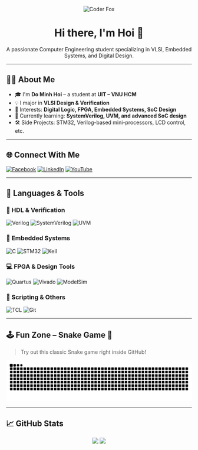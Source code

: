 <p align="center">
  <img src="https://i.imgur.com/eMaNF0x.gif" width="200" alt="Coder Fox">
</p>

<h1 align="center">Hi there, I'm Hoi 👋</h1>
<p align="center">A passionate Computer Engineering student specializing in VLSI, Embedded Systems, and Digital Design.</p>

---

## 🙋‍♂️ About Me

- 🎓 I'm **Do Minh Hoi** – a student at **UIT – VNU HCM**  
- 💡 I major in **VLSI Design & Verification**  
- 🔧 Interests: **Digital Logic, FPGA, Embedded Systems, SoC Design**
- 🌱 Currently learning: **SystemVerilog, UVM, and advanced SoC design**
- 🛠️ Side Projects: STM32, Verilog-based mini-processors, LCD control, etc.

---

## 🌐 Connect With Me

[![Facebook](https://img.shields.io/badge/Facebook-%231877F2.svg?logo=Facebook&logoColor=white)](https://www.facebook.com/ominhhoi.755131)
[![LinkedIn](https://img.shields.io/badge/LinkedIn-%230077B5.svg?logo=linkedin&logoColor=white)](https://www.linkedin.com/in/hoidominh/)
[![YouTube](https://img.shields.io/badge/YouTube-%23FF0000.svg?logo=YouTube&logoColor=white)](https://www.youtube.com/@H%E1%BB%99i%C4%90%E1%BB%97Minh-e7k)

---

## 🧰 Languages & Tools

### 🔌 HDL & Verification
![Verilog](https://img.shields.io/badge/HDL-Verilog-blue?style=for-the-badge)
![SystemVerilog](https://img.shields.io/badge/HDL-SystemVerilog-green?style=for-the-badge)
![UVM](https://img.shields.io/badge/Verification-UVM-orange?style=for-the-badge)

### 🔧 Embedded Systems
![C](https://img.shields.io/badge/C-00599C?style=for-the-badge&logo=c&logoColor=white)
![STM32](https://img.shields.io/badge/MCU-STM32-lightblue?style=for-the-badge)
![Keil](https://img.shields.io/badge/IDE-Keil-blue?style=for-the-badge)

### 💻 FPGA & Design Tools
![Quartus](https://img.shields.io/badge/Intel-Quartus-blue?style=for-the-badge)
![Vivado](https://img.shields.io/badge/Xilinx-Vivado-red?style=for-the-badge)
![ModelSim](https://img.shields.io/badge/Simulator-ModelSim-green?style=for-the-badge)

### 📜 Scripting & Others
![TCL](https://img.shields.io/badge/Scripting-TCL-blue?style=for-the-badge)
![Git](https://img.shields.io/badge/Version--Control-Git-orange?style=for-the-badge)

---

## 🕹️ Fun Zone – Snake Game 🐍

> Try out this classic Snake game right inside GitHub!

<p align="center">
  <img src="https://raw.githubusercontent.com/LongBaoCoder2/LongBaoCoder2/output/github-contribution-grid-snake.svg" alt="snake gif" />
</p>

---

## 📈 GitHub Stats

<p align="center">
  <img src="https://github-readme-stats.vercel.app/api?username=ominhhoi&show_icons=true&theme=dark&count_private=true" />
  <img src="https://github-readme-streak-stats.herokuapp.com/?user=ominhhoi&theme=dark" />
</p>
